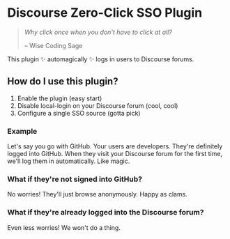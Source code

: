 # Discourse Zero-Click SSO Plugin

> _Why click once when you don't have to click at all?_
> 
> – Wise Coding Sage

This plugin ✨ automagically ✨ logs in users to Discourse forums.

## How do I use this plugin?

1. Enable the plugin (easy start)
2. Disable local-login on your Discourse forum (cool, cool)
3. Configure a single SSO source (gotta pick)

### Example

Let's say you go with GitHub. Your users are developers. They're definitely logged into GitHub. When they visit your Discourse forum for the first time, we'll log them in automatically. Like magic.

### What if they're not signed into GitHub?

No worries! They'll just browse anonymously. Happy as clams.

### What if they're already logged into the Discourse forum?

Even less worries! We won't do a thing.
